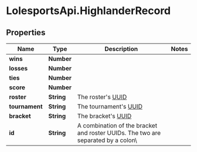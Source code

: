 # LolesportsApi.HighlanderRecord

## Properties
Name | Type | Description | Notes
------------ | ------------- | ------------- | -------------
**wins** | **Number** |  | 
**losses** | **Number** |  | 
**ties** | **Number** |  | 
**score** | **Number** |  | 
**roster** | **String** | The roster&#x27;s [UUID](https://en.wikipedia.org/wiki/Universally_unique_identifier) | 
**tournament** | **String** | The tournament&#x27;s [UUID](https://en.wikipedia.org/wiki/Universally_unique_identifier) | 
**bracket** | **String** | The bracket&#x27;s [UUID](https://en.wikipedia.org/wiki/Universally_unique_identifier) | 
**id** | **String** | A combination of the bracket and roster UUIDs. The two are separated by a colon\\  | 
